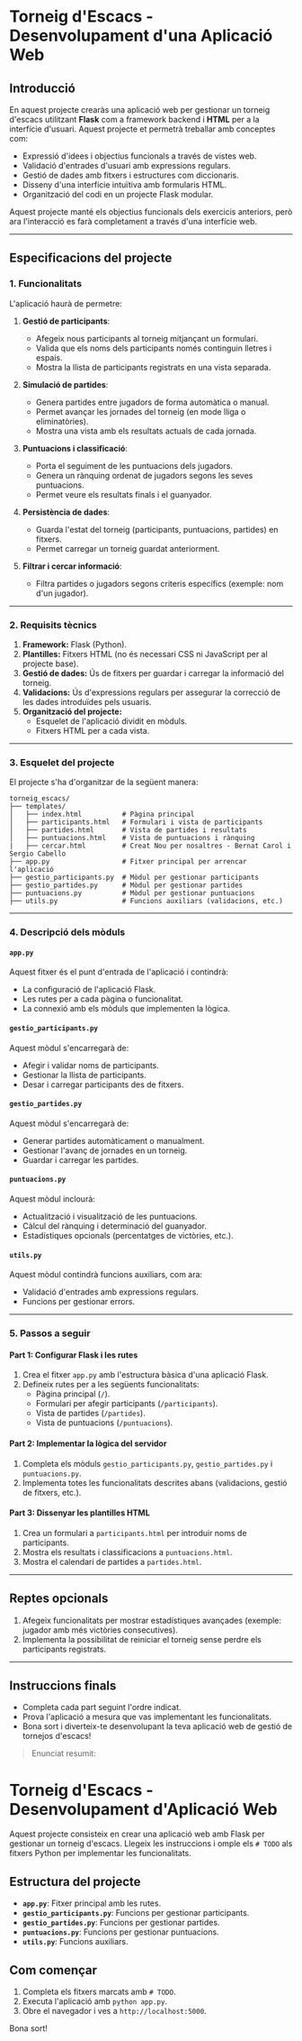 # Torneig d'Escacs - Desenvolupament d'una Aplicació Web

## Introducció
En aquest projecte crearàs una aplicació web per gestionar un torneig d'escacs utilitzant **Flask** com a framework backend i **HTML** per a la interfície d'usuari. Aquest projecte et permetrà treballar amb conceptes com:

- Expressió d'idees i objectius funcionals a través de vistes web.
- Validació d'entrades d'usuari amb expressions regulars.
- Gestió de dades amb fitxers i estructures com diccionaris.
- Disseny d'una interfície intuïtiva amb formularis HTML.
- Organització del codi en un projecte Flask modular.

Aquest projecte manté els objectius funcionals dels exercicis anteriors, però ara l'interacció es farà completament a través d'una interfície web.

---

## Especificacions del projecte

### 1. Funcionalitats

L'aplicació haurà de permetre:

1. **Gestió de participants**:
    - Afegeix nous participants al torneig mitjançant un formulari.
    - Valida que els noms dels participants només continguin lletres i espais.
    - Mostra la llista de participants registrats en una vista separada.

2. **Simulació de partides**:
    - Genera partides entre jugadors de forma automàtica o manual.
    - Permet avançar les jornades del torneig (en mode lliga o eliminatòries).
    - Mostra una vista amb els resultats actuals de cada jornada.

3. **Puntuacions i classificació**:
    - Porta el seguiment de les puntuacions dels jugadors.
    - Genera un rànquing ordenat de jugadors segons les seves puntuacions.
    - Permet veure els resultats finals i el guanyador.

4. **Persistència de dades**:
    - Guarda l'estat del torneig (participants, puntuacions, partides) en fitxers.
    - Permet carregar un torneig guardat anteriorment.

5. **Filtrar i cercar informació**:
    - Filtra partides o jugadors segons criteris específics (exemple: nom d'un jugador).

---

### 2. Requisits tècnics

1. **Framework:** Flask (Python).
2. **Plantilles:** Fitxers HTML (no és necessari CSS ni JavaScript per al projecte base).
3. **Gestió de dades:** Ús de fitxers per guardar i carregar la informació del torneig.
4. **Validacions:** Ús d'expressions regulars per assegurar la correcció de les dades introduïdes pels usuaris.
5. **Organització del projecte:**
    - Esquelet de l'aplicació dividit en mòduls.
    - Fitxers HTML per a cada vista.

---

### 3. Esquelet del projecte

El projecte s'ha d'organitzar de la següent manera:

```
torneig_escacs/
├── templates/
│   ├── index.html          # Pàgina principal
│   ├── participants.html   # Formulari i vista de participants
│   ├── partides.html       # Vista de partides i resultats
│   ├── puntuacions.html    # Vista de puntuacions i rànquing
|   ├── cercar.html         # Creat Nou per nosaltres - Bernat Carol i Sergio Cabello
├── app.py                  # Fitxer principal per arrencar l'aplicació
├── gestio_participants.py  # Mòdul per gestionar participants
├── gestio_partides.py      # Mòdul per gestionar partides
├── puntuacions.py          # Mòdul per gestionar puntuacions
├── utils.py                # Funcions auxiliars (validacions, etc.)
```

---

### 4. Descripció dels mòduls

#### **`app.py`**
Aquest fitxer és el punt d'entrada de l'aplicació i contindrà:

- La configuració de l'aplicació Flask.
- Les rutes per a cada pàgina o funcionalitat.
- La connexió amb els mòduls que implementen la lògica.

#### **`gestio_participants.py`**
Aquest mòdul s'encarregarà de:

- Afegir i validar noms de participants.
- Gestionar la llista de participants.
- Desar i carregar participants des de fitxers.

#### **`gestio_partides.py`**
Aquest mòdul s'encarregarà de:

- Generar partides automàticament o manualment.
- Gestionar l'avanç de jornades en un torneig.
- Guardar i carregar les partides.

#### **`puntuacions.py`**
Aquest mòdul inclourà:

- Actualització i visualització de les puntuacions.
- Càlcul del rànquing i determinació del guanyador.
- Estadístiques opcionals (percentatges de victòries, etc.).

#### **`utils.py`**
Aquest mòdul contindrà funcions auxiliars, com ara:

- Validació d'entrades amb expressions regulars.
- Funcions per gestionar errors.

---

### 5. Passos a seguir

#### **Part 1: Configurar Flask i les rutes**
1. Crea el fitxer `app.py` amb l'estructura bàsica d'una aplicació Flask.
2. Defineix rutes per a les següents funcionalitats:
    - Pàgina principal (`/`).
    - Formulari per afegir participants (`/participants`).
    - Vista de partides (`/partides`).
    - Vista de puntuacions (`/puntuacions`).

#### **Part 2: Implementar la lògica del servidor**
1. Completa els mòduls `gestio_participants.py`, `gestio_partides.py` i `puntuacions.py`.
2. Implementa totes les funcionalitats descrites abans (validacions, gestió de fitxers, etc.).

#### **Part 3: Dissenyar les plantilles HTML**
1. Crea un formulari a `participants.html` per introduir noms de participants.
2. Mostra els resultats i classificacions a `puntuacions.html`.
3. Mostra el calendari de partides a `partides.html`.

---

## Reptes opcionals
1. Afegeix funcionalitats per mostrar estadístiques avançades (exemple: jugador amb més victòries consecutives).
2. Implementa la possibilitat de reiniciar el torneig sense perdre els participants registrats.

---

## Instruccions finals
- Completa cada part seguint l'ordre indicat.
- Prova l'aplicació a mesura que vas implementant les funcionalitats.
- Bona sort i diverteix-te desenvolupant la teva aplicació web de gestió de tornejos d'escacs!



>
> Enunciat resumit:
>

# Torneig d'Escacs - Desenvolupament d'Aplicació Web

Aquest projecte consisteix en crear una aplicació web amb Flask per gestionar un torneig d'escacs.
Llegeix les instruccions i omple els `# TODO` als fitxers Python per implementar les funcionalitats.

## Estructura del projecte
- **`app.py`**: Fitxer principal amb les rutes.
- **`gestio_participants.py`**: Funcions per gestionar participants.
- **`gestio_partides.py`**: Funcions per gestionar partides.
- **`puntuacions.py`**: Funcions per gestionar puntuacions.
- **`utils.py`**: Funcions auxiliars.

## Com començar
1. Completa els fitxers marcats amb `# TODO`.
2. Executa l'aplicació amb `python app.py`.
3. Obre el navegador i ves a `http://localhost:5000`.

Bona sort!
